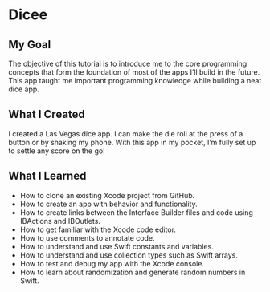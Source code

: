 # Dicee

## My Goal

The objective of this tutorial is to introduce me to the core programming concepts that form the foundation of most of the apps I’ll build in the future. This app taught me important programming knowledge while building a neat dice app.

## What I Created

I created a Las Vegas dice app. I can make the die roll at the press of a button or by shaking my phone. With this app in my pocket, I’m fully set up to settle any score on the go!

## What I Learned

* How to clone an existing Xcode project from GitHub.
* How to create an app with behavior and functionality.
* How to create links between the Interface Builder files and code using IBActions and IBOutlets.
* How to get familiar with the Xcode code editor.
* How to use comments to annotate code.
* How to understand and use Swift constants and variables.
* How to understand and use collection types such as Swift arrays.
* How to test and debug my app with the Xcode console.
* How to learn about randomization and generate random numbers in Swift.
